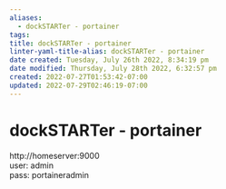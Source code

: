 ```yaml
---
aliases:
  - dockSTARTer - portainer
tags: 
title: dockSTARTer - portainer
linter-yaml-title-alias: dockSTARTer - portainer
date created: Tuesday, July 26th 2022, 8:34:19 pm
date modified: Thursday, July 28th 2022, 6:32:57 pm
created: 2022-07-27T01:53:42-07:00
updated: 2022-07-29T02:46:19-07:00
---
```


# dockSTARTer - portainer

http://homeserver:9000  
user: admin  
pass: portaineradmin
